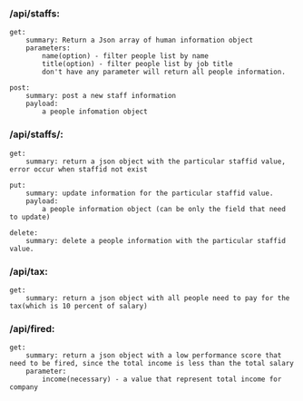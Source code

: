 ### /api/staffs:
    get:
        summary: Return a Json array of human information object
        parameters:
            name(option) - filter people list by name
            title(option) - filter people list by job title
            don't have any parameter will return all people information. 
    
    post: 
        summary: post a new staff information
        payload:
            a people infomation object

### /api/staffs/<staffid>:
    get: 
        summary: return a json object with the particular staffid value, error occur when staffid not exist

    put:
        summary: update information for the particular staffid value.
        payload:
            a people information object (can be only the field that need to update)

    delete:
        summary: delete a people information with the particular staffid value.

### /api/tax:
    get:
        summary: return a json object with all people need to pay for the tax(which is 10 percent of salary)

### /api/fired:
    get:
        summary: return a json object with a low performance score that need to be fired, since the total income is less than the total salary
        parameter: 
            income(necessary) - a value that represent total income for company

